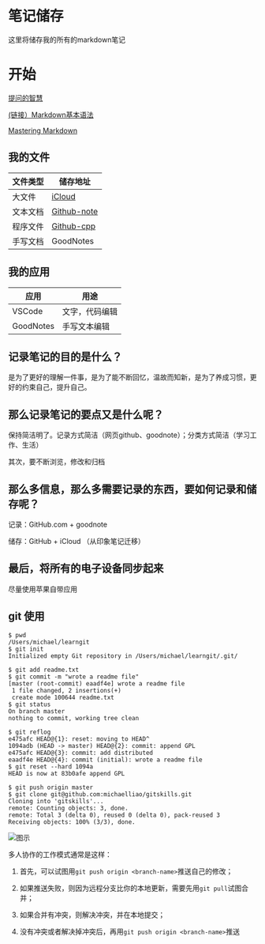 # 笔记储存

这里将储存我的所有的markdown笔记

# 开始

[提问的智慧](https://github.com/ryanhanwu/How-To-Ask-Questions-The-Smart-Way/blob/master/README-zh_CN.md)

[(链接）Markdown基本语法](https://www.jianshu.com/p/191d1e21f7ed)

[Mastering Markdown](https://guides.github.com/features/mastering-markdown/)


## 我的文件

|文件类型|储存地址|
|-|-|
|大文件|[iCloud](https://www.icloud.com/)|
|文本文档|[Github-note](https://github.com/Steven147/note)|
|程序文件|[Github-cpp](https://github.com/Steven147/cpp)|
|手写文档|GoodNotes|

## 我的应用

|应用|用途|
|-|-|
|VSCode|文字，代码编辑|
|GoodNotes|手写文本编辑|


## 记录笔记的目的是什么？

是为了更好的理解一件事，是为了能不断回忆，温故而知新，是为了养成习惯，更好的约束自己，提升自己。

## 那么记录笔记的要点又是什么呢？

保持简洁明了。记录方式简洁（网页github、goodnote）；分类方式简洁（学习工作、生活）

其次，要不断浏览，修改和归档

## 那么多信息，那么多需要记录的东西，要如何记录和储存呢？

记录：GitHub.com + goodnote

储存：GitHub + iCloud （从印象笔记迁移）



## 最后，将所有的电子设备同步起来

尽量使用苹果自带应用

## git 使用

``` terminal
$ pwd
/Users/michael/learngit 
$ git init
Initialized empty Git repository in /Users/michael/learngit/.git/

$ git add readme.txt
$ git commit -m "wrote a readme file"
[master (root-commit) eaadf4e] wrote a readme file
 1 file changed, 2 insertions(+)
 create mode 100644 readme.txt
$ git status
On branch master
nothing to commit, working tree clean

$ git reflog
e475afc HEAD@{1}: reset: moving to HEAD^
1094adb (HEAD -> master) HEAD@{2}: commit: append GPL
e475afc HEAD@{3}: commit: add distributed
eaadf4e HEAD@{4}: commit (initial): wrote a readme file
$ git reset --hard 1094a
HEAD is now at 83b0afe append GPL

$ git push origin master
$ git clone git@github.com:michaelliao/gitskills.git
Cloning into 'gitskills'...
remote: Counting objects: 3, done.
remote: Total 3 (delta 0), reused 0 (delta 0), pack-reused 3
Receiving objects: 100% (3/3), done.

```

![图示](https://www.liaoxuefeng.com/files/attachments/919020037470528/0)

多人协作的工作模式通常是这样：

1. 首先，可以试图用`git push origin <branch-name>`推送自己的修改；

2. 如果推送失败，则因为远程分支比你的本地更新，需要先用`git pull`试图合并；

3. 如果合并有冲突，则解决冲突，并在本地提交；

4. 没有冲突或者解决掉冲突后，再用`git push origin <branch-name>`推送


